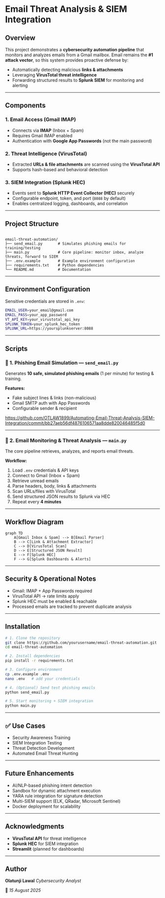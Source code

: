 
# Email Threat Analysis & SIEM Integration

## Overview
This project demonstrates a **cybersecurity automation pipeline** that monitors and analyzes emails from a Gmail mailbox. Email remains the **#1 attack vector**, so this system provides proactive defense by:

- Automatically detecting malicious **links & attachments**
- Leveraging **VirusTotal threat intelligence**
- Forwarding structured results to **Splunk SIEM** for monitoring and alerting

---

## Components

### 1. Email Access (Gmail IMAP)
- Connects via **IMAP** (Inbox + Spam)
- Requires Gmail IMAP enabled
- Authentication with **Google App Passwords** (not the main password)

### 2. Threat Intelligence (VirusTotal)
- Extracted **URLs & file attachments** are scanned using the **VirusTotal API**
- Supports hash-based and behavioral detection

### 3. SIEM Integration (Splunk HEC)
- Events sent to **Splunk HTTP Event Collector (HEC)** securely
- Configurable endpoint, token, and port (`8088` by default)
- Enables centralized logging, dashboards, and correlation

---

## Project Structure

```

email-threat-automation/
├── send_email.py       # Simulates phishing emails for training/testing
├── main.py             # Core pipeline: monitor inbox, analyze threats, forward to SIEM
├── .env.example        # Example environment configuration
├── requirements.txt    # Python dependencies
└── README.md           # Documentation

````

---

## Environment Configuration

Sensitive credentials are stored in `.env`:

```bash
EMAIL_USER=your_email@gmail.com
EMAIL_PASS=your_app_password
VT_API_KEY=your_virustotal_api_key
SPLUNK_TOKEN=your_splunk_hec_token
SPLUNK_URL=https://yoursplunkserver:8088
````

---

## Scripts

### 🔹 1. Phishing Email Simulation — `send_email.py`

Generates **10 safe, simulated phishing emails** (1 per minute) for testing & training.

**Features:**

* Fake subject lines & links (non-malicious)
* Gmail SMTP auth with App Passwords
* Configurable sender & recipient

https://github.com/OTLAW1899/Automating-Email-Threat-Analysis-SIEM-Integration/commit/bb27aeb56df4876106571aa8dde820046485f5d0

---

### 🔹 2. Email Monitoring & Threat Analysis — `main.py`

The core pipeline retrieves, analyzes, and reports email threats.

**Workflow:**

1. Load `.env` credentials & API keys
2. Connect to Gmail (Inbox + Spam)
3. Retrieve unread emails
4. Parse headers, body, links & attachments
5. Scan URLs/files with VirusTotal
6. Send structured JSON results to Splunk via HEC
7. Repeat every **4 minutes**

---

## Workflow Diagram

```mermaid
graph TD
    A[Gmail Inbox & Spam] --> B[Email Parser]
    B --> C[Link & Attachment Extractor]
    C --> D[VirusTotal Scan]
    D --> E[Structured JSON Result]
    E --> F[Splunk HEC]
    F --> G[Splunk Dashboards & Alerts]
```

---

## Security & Operational Notes

* Gmail: IMAP + App Passwords required
* VirusTotal API → rate limits apply
* Splunk HEC must be enabled & reachable
* Processed emails are tracked to prevent duplicate analysis

---

## Installation

```bash
# 1. Clone the repository
git clone https://github.com/yourusername/email-threat-automation.git
cd email-threat-automation

# 2. Install dependencies
pip install -r requirements.txt

# 3. Configure environment
cp .env.example .env
nano .env   # add your credentials

# 4. (Optional) Send test phishing emails
python send_email.py

# 5. Start monitoring + SIEM integration
python main.py
```

---

## ✅ Use Cases

* Security Awareness Training
* SIEM Integration Testing
* Threat Detection Development
* Automated Email Threat Hunting

---

## Future Enhancements

* AI/NLP-based phishing intent detection
* Sandbox for dynamic attachment execution
* YARA rule integration for signature detection
* Multi-SIEM support (ELK, QRadar, Microsoft Sentinel)
* Docker deployment for scalability

---

## Acknowledgments

* **VirusTotal API** for threat intelligence
* **Splunk HEC** for SIEM integration
* **Streamlit** (planned for dashboards)

---

## Author

**Olatunji Lawal**
*Cybersecurity Analyst*

📅 *15 August 2025*

```





